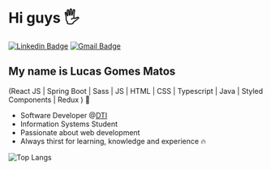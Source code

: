 
<h1>Hi guys 🖐️</h1>

[![Linkedin Badge](https://img.shields.io/badge/-LinkedIn-6633cc?style=flat-square&logo=Linkedin&logoColor=white&link=https://www.linkedin.com/in/lucasgomesmatos-5958a61a9/)](https://www.linkedin.com/in/lucas-gomes-matos/)
[![Gmail Badge](https://img.shields.io/badge/-lucasgomesmatosdev@gmail.com-6633cc?style=flat-square&logo=Gmail&logoColor=white&link=mailto:lucasgomesmatosdev@gmail.com)](mailto:lucasgomesmatosdev@gmail.com)


## My name is Lucas Gomes Matos
(React JS | Spring Boot | Sass | JS | HTML | CSS | Typescript | Java | Styled Components | Redux ) 🚀
- Software Developer @[DTI](https://dtidigital.com.br)
- Information Systems Student
- Passionate about web development
- Always thirst for learning, knowledge and experience 🔥

![Top Langs](https://github-readme-stats.vercel.app/api/top-langs/?username=lucasgomesmatos&hide=TeX&layout=compact)
